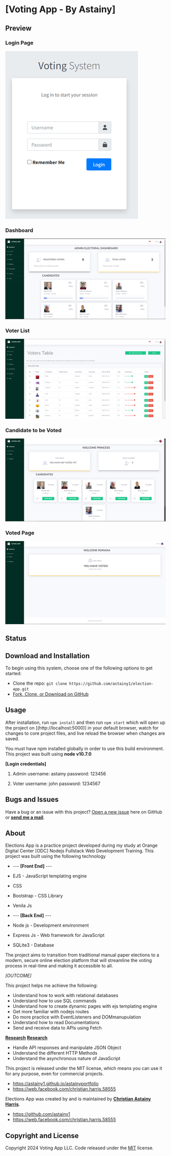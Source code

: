 # [Voting App -  By Astainy]

## Preview

### Login Page
![Login](screenshots/login.png)

### Dashboard
![Dashboard](screenshots/dashboard.png)

### Voter List
![Candidate](screenshots/voter-list.png)

### Candidate to be Voted
![Candidate](screenshots/candidate.png)

### Voted Page
![Voted](screenshots/voted.png)

## Status

## Download and Installation

To begin using this system, choose one of the following options to get started:

* Clone the repo: `git clone https://github.com/astainy1/election-app.git`
* [Fork, Clone, or Download on GitHub](https://github.com/astainy1/election-app.git)

## Usage

After installation, run `npm install` and then run `npm start` which will open up the project on [(http://localhost:5000)] in your default browser, watch for changes to core project files, and live reload the browser when changes are saved.

You must have npm installed globally in order to use this build environment. This project was built using **node v10.7.0**

**[Login credentials]**

1. Admin
    username: astainy
    password: 123456

2. Voter
    username: john
    password: 1234567

## Bugs and Issues

Have a bug or an issue with this project? [Open a new issue](https://github.com/astainy1/election-app/issues) here on GitHub or **[send me a mail](astainyharris1@gmail.com)**.

## About

Elections App is a practice project developed during my study at Orange Digital Center [ODC] Nodejs Fullstack Web Development Training. This project was built using the following technology

* --- **[Front End]** ---
* EJS - JavaScript templating engine
* CSS
* Bootstrap - CSS Library
* Venila Js

* --- **[Back End]** ---

* Node js - Development environment
* Express Js - Web framework for JavaScript
* SQLite3 - Database

The project aims to transition from traditional manual paper elections to a modern, secure online election platform that will streamline the voting process in real-time and making it accessible to all.

*[OUTCOME]*

This project helps me achieve the following:

* Understand how to work with relational databases
* Understand how to use SQL commands
* Understand how to create dynamic pages with ejs templating engine
* Get more familiar with nodejs routes
* Do more practice with EventListeners and DOMmanupulation
* Understand how to read Documentations
* Send and receive data to APIs using Fetch

**[Research](https://www.freecodecamp.org/news/javascript-fetch-api-for-beginners)**
**[Research](https://www.geeksforgeeks.org/javascript-fetch-method/)**

* Handle API responses and manipulate JSON Object
* Understand the different HTTP Methods
* Understand the asynchronous nature of JavaScript

This project is released under the MIT license, which means you can use it for any purpose, even for commercial projects.

* <https://astainy1.github.io/astainyportfolio>
* <https://web.facebook.com/christian.harris.58555>

Elections App was created by and is maintained by **[Christian Astainy Harris](https://github.com/astainy1)**.

* <https://github.com/astainy1>
* <https://web.facebook.com/christian.harris.58555>


## Copyright and License

Copyright 2024 Voting App LLC. Code released under the [MIT]() license.
